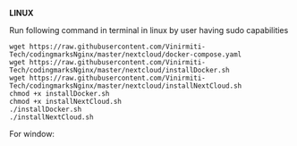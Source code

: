**LINUX**

Run following command in terminal in linux by user having sudo capabilities
```
wget https://raw.githubusercontent.com/Vinirmiti-Tech/codingmarksNginx/master/nextcloud/docker-compose.yaml
wget https://raw.githubusercontent.com/Vinirmiti-Tech/codingmarksNginx/master/nextcloud/installDocker.sh
wget https://raw.githubusercontent.com/Vinirmiti-Tech/codingmarksNginx/master/nextcloud/installNextCloud.sh
chmod +x installDocker.sh
chmod +x installNextCloud.sh
./installDocker.sh
./installNextCloud.sh
```



For window:
